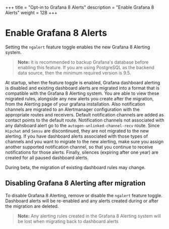 +++
title = "Opt-in to Grafana 8 Alerts"
description = "Enable Grafana 8 Alerts"
weight = 128
+++

# Enable Grafana 8 Alerts

Setting the `ngalert` feature toggle enables the new Grafana 8 Alerting system.

>**Note:** It is recommended to backup Grafana's database before enabling this feature. If you are using PostgreSQL as the backend data source, then the minimum required version is 9.5.

At startup, when the feature toggle is enabled, Grafana dashboard alerting is disabled and existing dashboard alerts are migrated into a format that is compatible with the Grafana 8 Alerting system. You are able to view these migrated rules, alongside any new alerts you create after the migration, from the Alerting page of your grafana installation.
Also notification channels are migrated to an Alertmanager configuration with the appropriate routes and receivers. Default notification channels are added as contact points to the default route. Notification channels not associated with any dahsboard alert go to the `autogen-unlinked-channel-recv` route.
Since `Hipchat` and `Sensu` are discontinued, they are not migrated to the new alerting. If you have dashboard alerts associated with those types of channels and you want to migrate to the new alerting, make sure you assign another supported notification channel, so that you continue to receive notifications for those alerts.
Finally, silences (expiring after one year) are created for all paused dashboard alerts.

During beta, the migration of existing dashboard rules may change.

## Disabling Grafana 8 Alerting after migration
To disable Grafana 8 Alerting, remove or disable the `ngalert` feature toggle. Dashboard alerts will be re-enabled and any alerts created during or after the migration are deleted.

>**Note:** Any alerting rules created in the Grafana 8 Alerting system will be lost when migrating back to dashboard alerts
